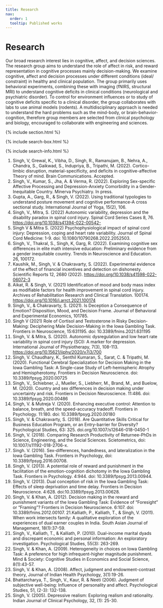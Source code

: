 ```yaml
---
title: Research
nav:
  order: 1
  tooltip: Published works
---
```


# <i class="fas fa-microscope"></i>Research

Our broad research interest lies in cognitive, affect, and decision
sciences. The research group aims to understand the role of affect in
risk, and reward representation in cognitive processes mainly
decision-making. We examine cognitive, affect and decision processes under
different conditions (ideal/ constraint) in healthy and clinical
population. The group primarily uses behavioral experiments, combining
these with imaging (fNIRS, structural MRI) to understand cognitive
deficits in clinical conditions (neurological and psychiatric disorder).
To control for environment influences or to study of cognitive deficits
specific to a clinical disorder, the group collaborates with labs to use
animal models (rodents). A multidisciplinary approach is needed to
understand the hard problems such as the mind-body, or
brain-behavior-cognition, therefore group members are selected from
clinical psychology and biology, encouraged to collaborate with
engineering and sciences.

{% include section.html %}

{% include search-box.html %}

{% include search-info.html %}

1. Singh, V, Grewal, K., Vibha, D., Singh, R., Ramanujam, B., Nehra, A., Chandra, S., Gaikwad, S., Indupriya, B., Tripathi, M. (2022). Cortico-limbic disruption, material-specificity, and deficits in cognitive-affective Theory of mind. Brain Communications. Accepted.
2. Singh, V., Kumar, S., Jha, A. & Verma, R. (2022). Exploring Sex-specific Affective Processing and Depression-Anxiety Comorbidity in a Gender-Inequitable Country. Minerva Psychiatry. In press. 
3. Gupta, A., Garg, R., & Singh, V. (2022). Using traditional typologies to understand posture movement and cognitive performance-A cross sectional study. International Journal of Yoga, 15(2), 106.
4. Singh, V., Mitra, S. (2022) Autonomic variability, depression and the disability paradox in spinal cord injury. Spinal Cord Series Cases 8, 76. https://doi.org/10.1038/s41394-022-00542-
5. Singh V & Mitra S. (2022) Psychophysiological impact of spinal cord injury: Depression, coping and heart rate variability. Journal of Spinal Cord Medicine: 1-9. doi: 10.1080/10790268.2022.2052503.
6. Singh, V., Thakral, S., Singh, K, Garg, R. (2022). Examining cognitive sex differences in elite math intensive education: Preliminary evidence from a gender inequitable country. Trends in Neuroscience and Education. 26, 100172.
7. Kaushik, M., Singh, V. & Chakravarty, S. (2022). Experimental evidence of the effect of financial incentives and detection on dishonesty. Scientific Reports 12, 2680 (2022). https://doi.org/10.1038/s41598-022-06072-3
8. Aikat, R. & Singh, V. (2021) Identification of mood and body mass index as modifiable factors for health improvement in spinal cord injury. Archives of Rehabilitation Research and Clinical Translation. 100174. https://doi.org/10.1016/j.arrct.2021.100174
9. Singh, V., & Chakravarty, S. (2021). Is Deception a Consequence of Emotion? Disposition, Mood, and Decision Frame. Journal of Behavioral and Experimental Economics, 101785.
10. Singh V (2021) Role of Cortisol and Testosterone in Risky Decision-Making: Deciphering Male Decision-Making in the Iowa Gambling Task. Frontiers in Neuroscience, 15:631195. doi: 10.3389/fnins.2021.631195
11. Singh, V. & Mitra, S. (2020). Autonomic dysregulation and low heart rate variability in spinal cord injury (SCI): A marker for depression. International Journal of Physiotherapy, 7(3), 108-113. https://doi.org/10.15621/ijphy/2020/v7i3/700
12. Singh, V. Chaudhary, K., Senthil Kumaran, S., Sarat, C. & Tripathi, M. (2020). Functional Cerebral Specialization for Decision Making in the Iowa Gambling Task: A Single-case Study of Left-hemispheric Atrophy and Hemispherotomy. Frontiers in Decision Neuroscience. doi: 10.3389/fpsyg.2020.00725
13. Singh, V., Schiebner, J., Mueller, S., Liebherr, M., Brand, M., and Buelow, M. (2020). Country and sex differences in decision making under uncertainty and risk. Frontiers in Decision Neuroscience. 11:486. doi: 10.3389/fpsyg.2020.00486
14. Singh, V. & Mutreja V. (2020). Enhancing executive control: Attention to balance, breath, and the speed-accuracy tradeoff. Frontiers in Psychology. 11:180. doi: 10.3389/fpsyg.2020.00180
15. Singh, V. & Chakravarty, S. (2018). Are Quantitative Skills Critical for Business Education Program, or an Entry-barrier for Diversity? Psychological Studies, 63: 325. doi.org/10.1007/s12646-018-0450-1
16. Singh, V. (2018). Comparing Research Productivity of Returnee-PhDs in Science, Engineering, and the Social Sciences. Scietometrics, doi: 10.1007/s11192-018-2706-x.
17. Singh. V. (2016). Sex-differences, handedness, and lateralization in the Iowa Gambling Task. Frontiers in Psychology, doi: 10.3389/fpsyg.2016.00708.
18. Singh, V. (2013). A potential role of reward and punishment in the facilitation of the emotion-cognition dichotomy in the Iowa Gambling Task. Frontiers in Psychology. 4:944. doi: 10.3389/fpsyg.2013.00944.
19. Singh, V. (2013). Dual conception of risk in the Iowa Gambling Task: Effects of sleep deprivation and time delay.  Frontiers in Decision Neuroscience. 4:628. doi:10.3389/fpsyg.2013.00628.
20. Singh, V. & Khan, A. (2012). Decision making in the reward and punishment variants of the Iowa Gambling Task: Evidence of “Foresight” or “Framing”? Frontiers in Decision Neuroscience. 6:107. doi: 10.3389/fnins.2012.00107.
21.Kalliath, P., Kalliath, T., & Singh, V. (2011). When work intersects family: A qualitative exploration of the experiences of dual earner couples in India. South Asian Journal of Management, 18(1):37-59.
22. Singh, V., Kalliath, T., & Kalliath, P. (2010). Dual-income marital dyads and discrepant economic and personal information: An exploratory investigation. Psychological Studies, 55(3): 263-269.
23. Singh, V. & Khan, A. (2009). Heterogeneity in choices on Iowa Gambling Task: A preference for high infrequent-higher magnitude punishment. Mind & Society: Cognitive Studies in Economics and Social Science, 8(1):43-57.
24. Singh, V. & Khan, A. (2008). Affect, judgment and endowment-contrast theory, Journal of Indian Health Psychology, 3(1):19-26.
25. Bhattarcharya, T., Singh, V., Kaur, R. & Neeti (2006). Judgment of subjective well-being: Influence of personality and affect. Psychological Studies, 51, (2-3): 132-138.
26. Singh, V. (2005). Depressive realism: Exploring realism and rationality. Indian Journal of Clinical Psychology, 32, (1): 25-30.

	

